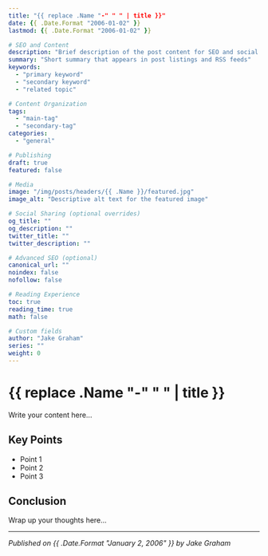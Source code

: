 ```yaml
---
title: "{{ replace .Name "-" " " | title }}"
date: {{ .Date.Format "2006-01-02" }}
lastmod: {{ .Date.Format "2006-01-02" }}

# SEO and Content
description: "Brief description of the post content for SEO and social sharing"
summary: "Short summary that appears in post listings and RSS feeds"
keywords: 
  - "primary keyword"
  - "secondary keyword"
  - "related topic"

# Content Organization
tags:
  - "main-tag"
  - "secondary-tag"
categories:
  - "general"

# Publishing
draft: true
featured: false

# Media
image: "/img/posts/headers/{{ .Name }}/featured.jpg"
image_alt: "Descriptive alt text for the featured image"

# Social Sharing (optional overrides)
og_title: ""
og_description: ""
twitter_title: ""
twitter_description: ""

# Advanced SEO (optional)
canonical_url: ""
noindex: false
nofollow: false

# Reading Experience
toc: true
reading_time: true
math: false

# Custom fields
author: "Jake Graham"
series: ""
weight: 0
---
```


# {{ replace .Name "-" " " | title }}

Write your content here...

## Key Points

- Point 1
- Point 2
- Point 3

## Conclusion

Wrap up your thoughts here...

---

*Published on {{ .Date.Format "January 2, 2006" }} by Jake Graham*